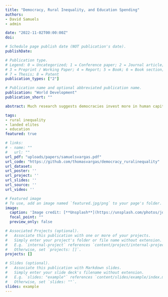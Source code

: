 ```yaml
---
title: "Democracy, Rural Inequality, and Education Spending"
authors:
- David Samuels
- admin

date: "2022-11-02T00:00:00Z"
doi: 

# Schedule page publish date (NOT publication's date).
publishDate: 

# Publication type.
# Legend: 0 = Uncategorized; 1 = Conference paper; 2 = Journal article;
# 3 = Preprint / Working Paper; 4 = Report; 5 = Book; 6 = Book section;
# 7 = Thesis; 8 = Patent
publication_types: ["2"]

# Publication name and optional abbreviated publication name.
publication: "World Development"
publication_short: ""

abstract: Much research suggests democracies invest more in human capital formation than dictatorships. In particular, scholars have suggested that democracies outspend autocracies on education, due to electoral and interest group pressure. However, some democracies spend no more on education - and some spend much less - than autocracies. What explains this variation within democracies? The answer is the influence of landed agricultural elites. Urban industrial elites support human capital investment because it leads to higher rates of return even if wages increase. Yet greater education spending encourages out-migration from the countryside, reducing the supply and increasing the price of agricultural labor. Given the differential impact of education spending across economic sectors, the effect of democracy on education spending may be conditional on the power of landed elites. We test this argument in two ways. First, we run a series of time series cross-sectional regressions on data from 107 countries for the period 1970 to 2000. Second, we conduct a difference-in-difference analysis, comparing countries that democratize at high versus low levels of land inequality, for 73 countries for the same time period. Results confirm a negative relationship between the power of landed elites and investment in public education under democracy, adding important and novel insight into the sources of differences in public-goods spending and human capital investment both within across political regimes.

tags:
- rural inequality
- landed elites
- education
featured: true

# links:
# - name: ""
#   url: ""
url_pdf: "uploads/papers/samuelsvargas.pdf"
url_code: "https://github.com/thomasvargas/democracy_ruralinequality"
url_dataset:
url_poster: ''
url_project: ''
url_slides: ''
url_source: ''
url_video: ''

# Featured image
# To use, add an image named `featured.jpg/png` to your page's folder. 
image:
  caption: 'Image credit: [**Unsplash**](https://unsplash.com/photos/jdD8gXaTZsc)'
  focal_point: ""
  preview_only: false

# Associated Projects (optional).
#   Associate this publication with one or more of your projects.
#   Simply enter your project's folder or file name without extension.
#   E.g. `internal-project` references `content/project/internal-project/index.md`.
#   Otherwise, set `projects: []`.
projects: []

# Slides (optional).
#   Associate this publication with Markdown slides.
#   Simply enter your slide deck's filename without extension.
#   E.g. `slides: "example"` references `content/slides/example/index.md`.
#   Otherwise, set `slides: ""`.
slides: example
---
```

